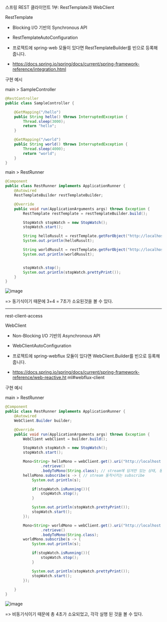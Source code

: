 스프링 REST 클라이언트 1부: RestTemplate과 WebClient

RestTemplate

- Blocking I/O 기반의 Synchronous API

- RestTemplateAutoConfiguration

- 프로젝트에 spring-web 모듈이 있다면 RestTemplateBuilder를 빈으로 등록해 줍니다.

- https://docs.spring.io/spring/docs/current/spring-framework-reference/integration.html

구현 예시

main > SampleController

```java
@RestController
public class SampleController {

    @GetMapping("/hello")
    public String hello() throws InterruptedException {
        Thread.sleep(3000);
        return "hello";
    }

    @GetMapping("/world")
    public String world() throws InterruptedException {
        Thread.sleep(4000);
        return "world";
    }
}
```

main > RestRunner

```java
@Component
public class RestRunner implements ApplicationRunner {
    @Autowired
    RestTemplateBuilder restTemplateBuilder;

    @Override
    public void run(ApplicationArguments args) throws Exception {
        RestTemplate restTemplate = restTemplateBuilder.build();

        StopWatch stopWatch = new StopWatch();
        stopWatch.start();

        String helloRusult = restTemplate.getForObject("http://localhost:8080/hello", String.class);
        System.out.println(helloRusult);

        String worldRusult = restTemplate.getForObject("http://localhost:8080/world", String.class);
        System.out.println(worldRusult);


        stopWatch.stop();
        System.out.println(stopWatch.prettyPrint());
    }
}

```
![image](https://user-images.githubusercontent.com/82703938/116773981-2f470f80-aa94-11eb-960c-eb999be95c6a.png)

=> 동기식이기 때문에 3+4 = 7초가 소요된것을 볼 수 있다.

---


rest-client-access

WebClient

- Non-Blocking I/O 기반의 Asynchronous API

- WebClientAutoConfiguration

- 프로젝트에 spring-webflux 모듈이 있다면 WebClient.Builder를 빈으로 등록해
줍니다.

- https://docs.spring.io/spring/docs/current/spring-framework-reference/web-reactive.ht
ml#webflux-client

구현 예시

main > RestRunner

```java
@Component
public class RestRunner implements ApplicationRunner {
    @Autowired
    WebClient.Builder builder;

    @Override
    public void run(ApplicationArguments args) throws Exception {
        WebClient webClient = builder.build();

        StopWatch stopWatch = new StopWatch();
        stopWatch.start();

        Mono<String> helloMono = webClient.get().uri("http://localhost:8080/hello")
                .retrieve()
                .bodyToMono(String.class); // stream에 담겨만 있는 상태, 동작되지 않음
        helloMono.subscribe(s -> { // stream 동작시키는 subscribe
            System.out.println(s);

            if(stopWatch.isRunning()){
                stopWatch.stop();
            }

            System.out.println(stopWatch.prettyPrint());
            stopWatch.start();
        });

        Mono<String> worldMono = webClient.get().uri("http://localhost:8080/world")
                .retrieve()
                .bodyToMono(String.class);
        worldMono.subscribe(s -> {
            System.out.println(s);

            if(stopWatch.isRunning()){
                stopWatch.stop();
            }

            System.out.println(stopWatch.prettyPrint());
            stopWatch.start();
        });
        
    }
}

```

![image](https://user-images.githubusercontent.com/82703938/116774343-f78d9700-aa96-11eb-9229-ff9a95d0a976.png)

=> 비동기식이기 때문에 총 4초가 소요되었고, 각각 실행 된 것을 볼 수 있다.